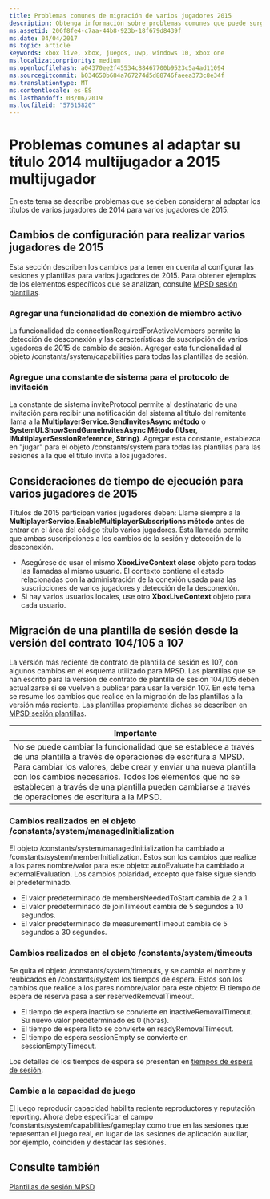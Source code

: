 ```yaml
---
title: Problemas comunes de migración de varios jugadores 2015
description: Obtenga información sobre problemas comunes que puede surgir al adaptar su título 2014 multijugador a 2015 participan varios jugadores.
ms.assetid: 206f8fe4-c7aa-44b8-923b-18f679d8439f
ms.date: 04/04/2017
ms.topic: article
keywords: xbox live, xbox, juegos, uwp, windows 10, xbox one
ms.localizationpriority: medium
ms.openlocfilehash: a04370ee2f45534c88467700b9523c5a4ad11094
ms.sourcegitcommit: b034650b684a767274d5d88746faeea373c8e34f
ms.translationtype: MT
ms.contentlocale: es-ES
ms.lasthandoff: 03/06/2019
ms.locfileid: "57615820"
---
```

# <a name="common-issues-when-adapting-your-multiplayer-2014-title-to-multiplayer-2015"></a>Problemas comunes al adaptar su título 2014 multijugador a 2015 multijugador

En este tema se describe problemas que se deben considerar al adaptar los títulos de varios jugadores de 2014 para varios jugadores de 2015.


## <a name="configuration-changes-to-make-for-2015-multiplayer"></a>Cambios de configuración para realizar varios jugadores de 2015

Esta sección describen los cambios para tener en cuenta al configurar las sesiones y plantillas para varios jugadores de 2015. Para obtener ejemplos de los elementos específicos que se analizan, consulte [MPSD sesión plantillas](multiplayer-session-directory.md).

### <a name="add-a-capability-for-active-member-connection"></a>Agregar una funcionalidad de conexión de miembro activo

La funcionalidad de connectionRequiredForActiveMembers permite la detección de desconexión y las características de suscripción de varios jugadores de 2015 de cambio de sesión. Agregar esta funcionalidad al objeto /constants/system/capabilities para todas las plantillas de sesión.


### <a name="add-a-system-constant-for-invite-protocol"></a>Agregue una constante de sistema para el protocolo de invitación

La constante de sistema inviteProtocol permite al destinatario de una invitación para recibir una notificación del sistema al título del remitente llama a la **MultiplayerService.SendInvitesAsync método** o **SystemUI.ShowSendGameInvitesAsync Método (IUser, IMultiplayerSessionReference, String)**. Agregar esta constante, establezca en "jugar" para el objeto /constants/system para todas las plantillas para las sesiones a la que el título invita a los jugadores.


## <a name="runtime-considerations-for-2015-multiplayer"></a>Consideraciones de tiempo de ejecución para varios jugadores de 2015

Títulos de 2015 participan varios jugadores deben:   Llame siempre a la **MultiplayerService.EnableMultiplayerSubscriptions método** antes de entrar en el área del código título varios jugadores. Esta llamada permite que ambas suscripciones a los cambios de la sesión y detección de la desconexión.
-   Asegúrese de usar el mismo **XboxLiveContext clase** objeto para todas las llamadas al mismo usuario. El contexto contiene el estado relacionadas con la administración de la conexión usada para las suscripciones de varios jugadores y detección de la desconexión.
-   Si hay varios usuarios locales, use otro **XboxLiveContext** objeto para cada usuario.


## <a name="migrating-a-session-template-from-contract-version-104105-to-107"></a>Migración de una plantilla de sesión desde la versión del contrato 104/105 a 107

La versión más reciente de contrato de plantilla de sesión es 107, con algunos cambios en el esquema utilizado para MPSD. Las plantillas que se han escrito para la versión de contrato de plantilla de sesión 104/105 deben actualizarse si se vuelven a publicar para usar la versión 107. En este tema se resume los cambios que realice en la migración de las plantillas a la versión más reciente. Las plantillas propiamente dichas se describen en [MPSD sesión plantillas](multiplayer-session-directory.md).

| Importante                                                                                                                                                                                                                                                      |
|-----------------------------------------------------------------------------------------------------------------------------------------------------------------------------------------------------------------------------------------------------------------------------|
| No se puede cambiar la funcionalidad que se establece a través de una plantilla a través de operaciones de escritura a MPSD. Para cambiar los valores, debe crear y enviar una nueva plantilla con los cambios necesarios. Todos los elementos que no se establecen a través de una plantilla pueden cambiarse a través de operaciones de escritura a la MPSD. |


### <a name="changes-to-the-constantssystemmanagedinitialization-object"></a>Cambios realizados en el objeto /constants/system/managedInitialization

El objeto /constants/system/managedInitialization ha cambiado a /constants/system/memberInitialization. Estos son los cambios que realice a los pares nombre/valor para este objeto: autoEvaluate ha cambiado a externalEvaluation. Los cambios polaridad, excepto que false sigue siendo el predeterminado.
-   El valor predeterminado de membersNeededToStart cambia de 2 a 1.
-   El valor predeterminado de joinTimeout cambia de 5 segundos a 10 segundos.
-   El valor predeterminado de measurementTimeout cambia de 5 segundos a 30 segundos.


### <a name="changes-to-the-constantssystemtimeouts-object"></a>Cambios realizados en el objeto /constants/system/timeouts

Se quita el objeto /constants/system/timeouts, y se cambia el nombre y reubicados en /constants/system los tiempos de espera. Estos son los cambios que realice a los pares nombre/valor para este objeto:   El tiempo de espera de reserva pasa a ser reservedRemovalTimeout.
-   El tiempo de espera inactivo se convierte en inactiveRemovalTimeout. Su nuevo valor predeterminado es 0 (horas).
-   El tiempo de espera listo se convierte en readyRemovalTimeout.
-   El tiempo de espera sessionEmpty se convierte en sessionEmptyTimeout.

Los detalles de los tiempos de espera se presentan en [tiempos de espera de sesión](mpsd-session-details.md).


### <a name="change-to-the-game-play-capability"></a>Cambie a la capacidad de juego

El juego reproducir capacidad habilita reciente reproductores y reputación reporting. Ahora debe especificar el campo /constants/system/capabilities/gameplay como true en las sesiones que representan el juego real, en lugar de las sesiones de aplicación auxiliar, por ejemplo, coinciden y destacar las sesiones.


## <a name="see-also"></a>Consulte también

[Plantillas de sesión MPSD](mpsd-session-details.md)
